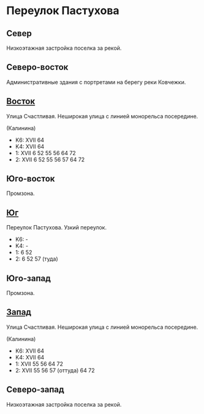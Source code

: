 # Переулок Пастухова

## Север

Низкоэтажная застройка поселка за рекой.

## Северо-восток

Административные здания с портретами на берегу реки Ковчежки.

## [Восток](./10430080.md)

Улица Счастливая.
Неширокая улица с линией монорельса посередине.

(Калинина)

* K6:   XVII
        64
* K4:   XVII
        64
* 1:    XVII
        6   52  55  56  64  72
* 2:    XVII
        6   52  55  56  57  64  72

## Юго-восток

Промзона.

## [Юг](./10420085.md)

Переулок Пастухова.
Узкий переулок.

* K6:   -
* K4:   -
* 1:    6   52
* 2:    6   52  57 (туда)

## Юго-запад

Промзона.

## [Запад](./10410080.md)

Улица Счастливая.
Неширокая улица с линией монорельса посередине.

(Калинина)

* K6:   XVII
        64
* K4:   XVII
        64
* 1:    XVII
        55  56  64  72
* 2:    XVII
        55  56  57 (оттуда) 64  72

## Северо-запад

Низкоэтажная застройка поселка за рекой.
